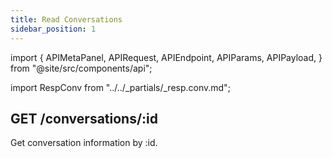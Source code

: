 ```yaml
---
title: Read Conversations
sidebar_position: 1
---
```


import {
  APIMetaPanel,
  APIRequest,
  APIEndpoint,
  APIParams,
  APIPayload,
} from "@site/src/components/api";

import RespConv from "../../_partials/_resp.conv.md";

## GET /conversations/:id

Get conversation information by :id.

<APIEndpoint url="/conversations/:id" />

<APIMetaPanel scope="Authorized" />

<APIParams p-id="The conversation's id." p-id-required={true} />

<APIRequest
  title="Get Conversation info by ID"
  url="/conversations/928c5c40-769c-3e97-8387-fb1ae0645311"
/>

<RespConv />
